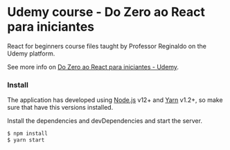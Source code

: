 # Udemy course - Do Zero ao React para iniciantes

React for beginners course files taught by Professor Reginaldo on the Udemy platform.

See more info on [Do Zero ao React para iniciantes - Udemy](https://www.udemy.com/course/xumes-react-criando-site-para-empresa).

### Install

The application has developed using [Node.js](https://nodejs.org/) v12+ and [Yarn](https://yarnpkg.com/) v1.2+, so make sure that have this versions installed.

Install the dependencies and devDependencies and start the server.

```sh
$ npm install
$ yarn start
```


